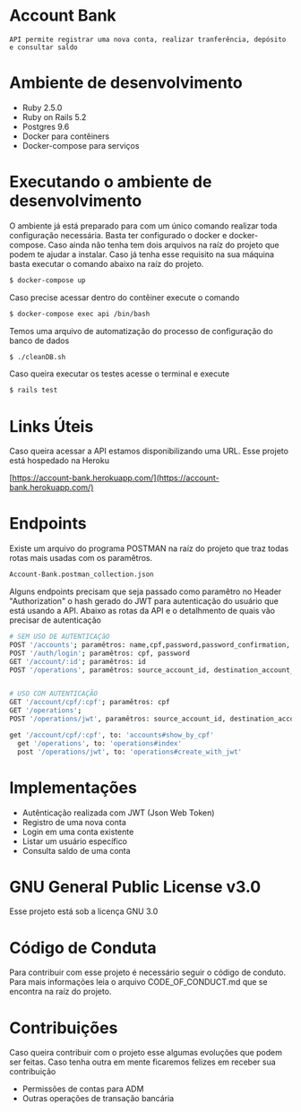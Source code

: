 # Account Bank
    API permite registrar uma nova conta, realizar tranferência, depósito e consultar saldo

# Ambiente de desenvolvimento
- Ruby 2.5.0
- Ruby on Rails 5.2
- Postgres 9.6
- Docker para contêiners
- Docker-compose para serviços

# Executando o ambiente de desenvolvimento

O ambiente já está preparado para com um único comando realizar toda configuração necessária. Basta ter configurado o docker e docker-compose. Caso ainda não tenha tem dois arquivos na raíz do projeto que podem te ajudar a instalar.
Caso já tenha esse requisito na sua máquina basta executar o comando abaixo na raíz do projeto.

```bash
$ docker-compose up
```
Caso precise acessar dentro do contêiner execute o comando

```bash
$ docker-compose exec api /bin/bash
```

Temos uma arquivo de automatização do processo de configuração do banco de dados

```bash
$ ./cleanDB.sh
``` 
Caso queira executar os testes acesse o terminal e execute

```bash
$ rails test
```

# Links Úteis
Caso queira acessar a API estamos disponibilizando uma URL. Esse projeto está hospedado na Heroku

[https://account-bank.herokuapp.com/](https://account-bank.herokuapp.com/)


# Endpoints

Existe um arquivo do programa POSTMAN na raíz do projeto que traz todas rotas mais usadas com os paramêtros.

```bash
Account-Bank.postman_collection.json
```

Alguns endpoints precisam que seja passado como paramêtro no Header "Authorization" o hash gerado do JWT para autenticação do usuário que está usando a API. Abaixo as rotas da API e o detalhmento de quais vão precisar de autenticação

```bash
# SEM USO DE AUTENTICAÇãO
POST '/accounts'; paramêtros: name,cpf,password,password_confirmation, account_balance
POST '/auth/login'; paramêtros: cpf, password
GET '/account/:id'; paramêtros: id
POST '/operations', paramêtros: source_account_id, destination_account_id, amount, type


# USO COM AUTENTICAÇÃO
GET '/account/cpf/:cpf'; paramêtros: cpf
GET '/operations'; 
POST '/operations/jwt', paramêtros: source_account_id, destination_account_id, amount, type

get '/account/cpf/:cpf', to: 'accounts#show_by_cpf'
  get '/operations', to: 'operations#index' 
  post '/operations/jwt', to: 'operations#create_with_jwt'


```


# Implementações
- Autênticação realizada com JWT (Json Web Token)
- Registro de uma nova conta 
- Login em uma conta existente
- Listar um usuário específico
- Consulta saldo de uma conta

# GNU General Public License v3.0
Esse projeto está sob a licença GNU 3.0

# Código de Conduta
Para contribuir com esse projeto é necessário seguir o código de conduto. Para mais informações leia o arquivo CODE_OF_CONDUCT.md que se encontra na raíz do projeto.

# Contribuições 
Caso queira contribuir com o projeto esse algumas evoluções que podem ser feitas. Caso tenha outra em mente ficaremos felizes em receber sua contribuição
    
- Permissões de contas para ADM
- Outras operações de transação bancária